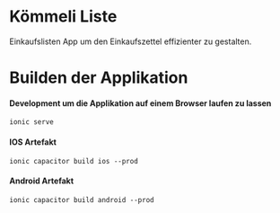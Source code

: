 # Kömmeli Liste
Einkaufslisten App um den Einkaufszettel effizienter zu gestalten.


# Builden der Applikation
#### Development um die Applikation auf einem Browser laufen zu lassen
`ionic serve`
#### IOS Artefakt
`ionic capacitor build ios --prod`
#### Android Artefakt
`ionic capacitor build android --prod`